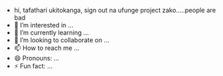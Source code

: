 - hi, tafathari ukitokanga, sign out na ufunge project zako.....people are bad
- 👀 I’m interested in ...
- 🌱 I’m currently learning ...
- 💞️ I’m looking to collaborate on ...
- 📫 How to reach me ...
- 😄 Pronouns: ...
- ⚡ Fun fact: ...

<!---
Judembarire/Judembarire is a ✨ special ✨ repository because its `README.md` (this file) appears on your GitHub profile.
You can click the Preview link to take a look at your changes.
--->
